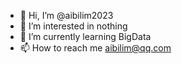 - 👋 Hi, I’m @aibilim2023
- 👀 I’m interested in nothing
- 🌱 I’m currently learning BigData
- 📫 How to reach me aibilim@qq.com

<!---
aibilim2023/aibilim2023 is a ✨ special ✨ repository because its `README.md` (this file) appears on your GitHub profile.
You can click the Preview link to take a look at your changes.
--->
